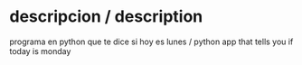 # descripcion / description

programa en python que te dice si hoy es lunes
/
python app that tells you if today is monday
